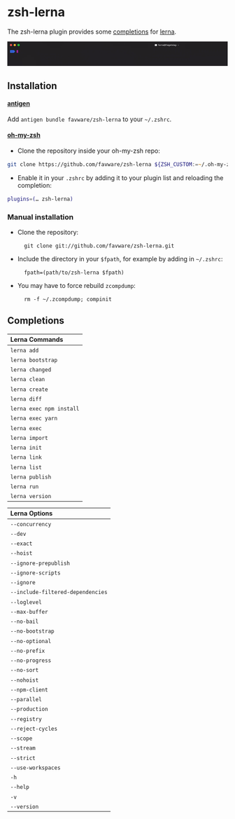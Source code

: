 # zsh-lerna

The zsh-lerna plugin provides some [completions](#Completions) for [lerna](https://github.com/lerna/lerna).

![gif-preview-image](https://raw.githubusercontent.com/favware/zsh-lerna/master/ezgif.com-crop.gif)

## Installation

#### [antigen](https://github.com/zsh-users/antigen)

Add `antigen bundle favware/zsh-lerna` to your `~/.zshrc`.

#### [oh-my-zsh](http://github.com/robbyrussell/oh-my-zsh)

* Clone the repository inside your oh-my-zsh repo:

```zsh
git clone https://github.com/favware/zsh-lerna ${ZSH_CUSTOM:=~/.oh-my-zsh/custom}/plugins/zsh-lerna
```

* Enable it in your `.zshrc` by adding it to your plugin list and reloading the completion:

```zsh
plugins=(… zsh-lerna)
```
### Manual installation

* Clone the repository:

        git clone git://github.com/favware/zsh-lerna.git

* Include the directory in your `$fpath`, for example by adding in `~/.zshrc`:

        fpath=(path/to/zsh-lerna $fpath)

* You may have to force rebuild `zcompdump`:

        rm -f ~/.zcompdump; compinit

## Completions

| Lerna Commands 
|:-----------------------------------|
| `lerna add`                        |
| `lerna bootstrap`                  |
| `lerna changed`                    |
| `lerna clean`                      |
| `lerna create`                     |
| `lerna diff`                       |
| `lerna exec npm install`           |
| `lerna exec yarn`                  |
| `lerna exec`                       |
| `lerna import`                     |
| `lerna init`                       |
| `lerna link`                       |
| `lerna list`                       |
| `lerna publish`                    |
| `lerna run`                        |
| `lerna version`                    |

| Lerna Options 
|:-----------------------------------|
| `--concurrency`                    |
| `--dev`                            |
| `--exact`                          |
| `--hoist`                          |
| `--ignore-prepublish`              |
| `--ignore-scripts`                 |
| `--ignore`                         |
| `--include-filtered-dependencies`  |
| `--loglevel`                       |
| `--max-buffer`                     |
| `--no-bail`                        |
| `--no-bootstrap`                   |
| `--no-optional`                    |
| `--no-prefix`                      |
| `--no-progress`                    |
| `--no-sort`                        |
| `--nohoist`                        |
| `--npm-client`                     |
| `--parallel`                       |
| `--production`                     |
| `--registry`                       |
| `--reject-cycles`                  |
| `--scope`                          |
| `--stream`                         |
| `--strict`                         |
| `--use-workspaces`                 |
| `-h`                               |
| `--help`                           |
| `-v`                               |
| `--version`                        |
